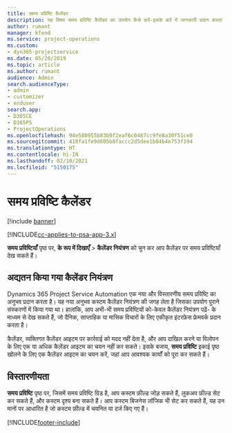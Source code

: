 ```yaml
---
title: समय प्रविष्टि कैलेंडर
description: यह विषय समय प्रविष्टि कैलेंडर का उपयोग कैसे करें-इसके बारे में जानकारी प्रदान करता है।
author: rumant
manager: kfend
ms.service: project-operations
ms.custom:
- dyn365-projectservice
ms.date: 05/20/2019
ms.topic: article
ms.author: rumant
audience: Admin
search.audienceType:
- admin
- customizer
- enduser
search.app:
- D365CE
- D365PS
- ProjectOperations
ms.openlocfilehash: 94e580955b83b9f2eaf6c0487cc9fe8a30f51ce0
ms.sourcegitcommit: 418fa1fe9d605b8faccc2d5dee1b04b4e753f194
ms.translationtype: HT
ms.contentlocale: hi-IN
ms.lasthandoff: 02/10/2021
ms.locfileid: "5150175"
---
```

# <a name="time-entry-calendar"></a>समय प्रविष्टि कैलेंडर

[!include [banner](../includes/psa-now-project-operations.md)]

[!INCLUDE[cc-applies-to-psa-app-3.x](../includes/cc-applies-to-psa-app-3x.md)]

**समय प्रविष्टियाँ** पृष्ठ पर, **के रूप में दिखाएँ** \> **कैलेंडर नियंत्रण** को चुन कर आप कैलेंडर पर समय प्रविष्टियाँ देख सकते हैं।

## <a name="updated-calendar-control"></a>अद्यतन किया गया कैलेंडर नियंत्रण

Dynamics 365 Project Service Automation एक नया और विस्तारणीय समय प्रविष्टि का अनुभव प्रदान करता है। यह नया अनुभव कस्टम कैलेंडर नियंत्रण की जगह लेता है जिसका उपयोग पुराने संस्करणों में किया गया था। हालांकि, आप अभी-भी समय प्रविष्टियों को-केवल कैलेंडर नियंत्रण पढ़ें- के माध्यम से देख सकते हैं, जो दैनिक, साप्ताहिक या मासिक विचारों के लिए एकीकृत इंटरफ़ेस फ्रेमवर्क प्रदान करता है।

कैलेंडर, व्यक्तिगत कैलेंडर आइटम पर कार्रवाई को मदद नहीं देता है, और आप दाखिल करने या विलोपन के लिए एक या अधिक कैलेंडर आइटम का चयन नहीं कर सकते। इसके बजाय, **समय प्रविष्टि** इकाई पृष्ठ खोलने के लिए एक कैलेंडर आइटम का चयन करें, जहां आप आवश्यक कार्यों को पूरा कर सकते हैं।

## <a name="extensibility"></a>विस्तारणीयता

**समय प्रविष्टि** पृष्ठ पर, जिसमें समय प्रविष्टि ग्रिड है, आप कस्टम फ़ील्ड जोड़ सकते हैं, लुकअप फ़ील्ड सेट कर सकते हैं, और कस्टम दृश्य बना सकते हैं। आप कस्टम बिजनेस लॉजिक भी सेट कर सकते हैं, यह उन मानों पर आधारित है जो कस्टम फ़ील्ड में चयनित या दर्ज किए गए हैं।


[!INCLUDE[footer-include](../includes/footer-banner.md)]